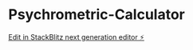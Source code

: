 # Psychrometric-Calculator

[Edit in StackBlitz next generation editor ⚡️](https://stackblitz.com/~/github.com/hamisbela/Psychrometric-Calculator)